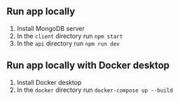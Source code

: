 ## Run app locally 

1. Install MongoDB server
2. In the `client` directory run `npm start`
3. In the `api` directory run `npm run dev`


## Run app locally with Docker desktop

1. Install Docker desktop
2. In the `docker` directory run `docker-compose up --build`
